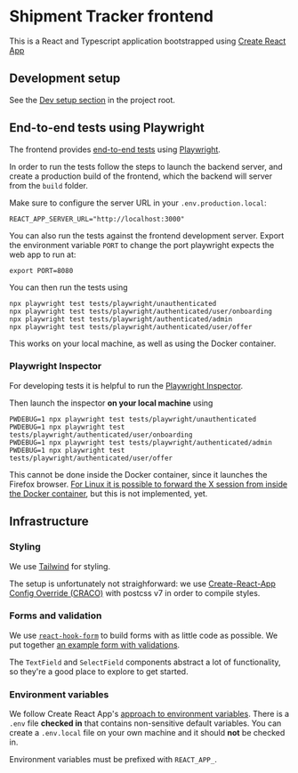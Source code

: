# Shipment Tracker frontend

This is a React and Typescript application bootstrapped using [Create React App](https://create-react-app.dev/)

## Development setup

See the [Dev setup section](../README.md#dev-setup) in the project root.

## End-to-end tests using Playwright

The frontend provides [end-to-end tests](./tests/playwright) using [Playwright](https://playwright.dev/).

In order to run the tests follow the steps to launch the backend server, and create a production build of the frontend, which the backend will server from the `build` folder.

Make sure to configure the server URL in your `.env.production.local`:

    REACT_APP_SERVER_URL="http://localhost:3000"

You can also run the tests against the frontend development server. Export the environment variable `PORT` to change the port playwright expects the web app to run at:

    export PORT=8080

You can then run the tests using

    npx playwright test tests/playwright/unauthenticated
    npx playwright test tests/playwright/authenticated/user/onboarding
    npx playwright test tests/playwright/authenticated/admin
    npx playwright test tests/playwright/authenticated/user/offer

This works on your local machine, as well as using the Docker container.

### Playwright Inspector

For developing tests it is helpful to run the [Playwright Inspector](https://playwright.dev/docs/inspector).

Then launch the inspector **on your local machine** using

    PWDEBUG=1 npx playwright test tests/playwright/unauthenticated
    PWDEBUG=1 npx playwright test tests/playwright/authenticated/user/onboarding
    PWDEBUG=1 npx playwright test tests/playwright/authenticated/admin
    PWDEBUG=1 npx playwright test tests/playwright/authenticated/user/offer

This cannot be done inside the Docker container, since it launches the Firefox browser.
[For Linux it is possible to forward the X session from inside the Docker container](https://www.geeksforgeeks.org/running-gui-applications-on-docker-in-linux/), but this is not implemented, yet.

## Infrastructure

### Styling

We use [Tailwind](https://tailwindcss.com/) for styling.

The setup is unfortunately not straighforward: we use [Create-React-App Config Override (CRACO)](https://github.com/gsoft-inc/craco) with postcss v7 in order to compile styles.

### Forms and validation

We use [`react-hook-form`](https://react-hook-form.com/) to build forms with as little code as possible. We put together [an example form with validations](/frontend/src/pages/demo/FormValidationDemo.tsx).

The `TextField` and `SelectField` components abstract a lot of functionality, so they're a good place to explore to get started.

### Environment variables

We follow Create React App's [approach to environment variables](https://create-react-app.dev/docs/adding-custom-environment-variables/#adding-development-environment-variables-in-env). There is a `.env` file **checked in** that contains non-sensitive default variables. You can create a `.env.local` file on your own machine and it should **not** be checked in.

Environment variables must be prefixed with `REACT_APP_`.
